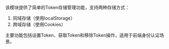 该模块提供了简单的Token存储管理功能，支持两种存储方式：
1. 同域存储（使用localStorage）
2. 跨域存储（使用Cookies）

主要功能包括设置Token、获取Token和移除Token操作，适用于前端身份认证场景。
